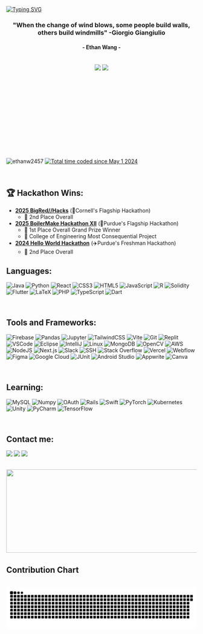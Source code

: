 [![Typing SVG](https://readme-typing-svg.herokuapp.com?color=abc&size=35&center=true&vCenter=true&width=1000&lines=Welcome+to+my+GitHub+profile!;My+name+is+Ethan+Wang;I'm+a+Computer+Science+Student)](https://git.io/typing-svg)

<h3 align="center">"When the change of wind blows, some people build walls, others build windmills" -Giorgio Giangiulio</h3>
<h4 align="center">- Ethan Wang -</h4>
 


<br>

<div align="center" style="margin-bottom:200px">
 <img width=45% align="center" src="https://github-readme-stats.vercel.app/api?username=ethanw2457&theme=radical&show_icons=true" />
 <img width=40% align="center" src="https://github-readme-stats.vercel.app/api/top-langs/?username=ethanw2457&layout=compact&theme=radical" />
</div>


<br>
<p align="left"> <img src="https://komarev.com/ghpvc/?username=ethanw2457&label=Profile%20views&color=0e75b6&style=flat" alt="ethanw2457" /> <a href="https://wakatime.com/@75d58da1-1cd8-4ee5-940d-ff5b536c346e"><img src="https://wakatime.com/badge/user/75d58da1-1cd8-4ee5-940d-ff5b536c346e.svg" alt="Total time coded since May 1 2024" /></a> </p>
<br>
<!-- <img src="" title="Python" alt="Python" width="40" height="40"/>&nbsp; -->
<!-- https://devicon.dev/ -->

## 🏆 Hackathon Wins:
<ul>
  <li>
    <strong><a href="https://devpost.com/software/qlasses">2025 BigRed//Hacks</a></strong> (🐻Cornell's Flagship Hackathon)
    <ul>
      <li>🥈 2nd Place Overall</li>
    </ul>
  </li>
  <li>
    <strong><a href="https://devpost.com/software/remi-hbkrzs">2025 BoilerMake Hackathon XII</a></strong> (🚂Purdue's Flagship Hackathon)
    <ul>
      <li>🥇 1st Place Overall Grand Prize Winner</li>
      <li>🏅 College of Engineering Most Consequential Project</li>
    </ul>
  </li>
  <li>
    <strong><a href="https://devpost.com/software/gateway-s2tdac">2024 Hello World Hackathon</a></strong> (✈️Purdue's Freshman Hackathon)
    <ul>
      <li>🥈 2nd Place Overall</li>
    </ul>
  </li>
</ul>

## Languages:
![Java](https://img.shields.io/badge/Java-%23ED8B00.svg?style=for-the-badge&logo=openjdk&logoColor=white)
![Python](https://img.shields.io/badge/Python-3670A0?style=for-the-badge&logo=python&logoColor=ffdd54)
![React](https://img.shields.io/badge/React-%2320232a.svg?style=for-the-badge&logo=react&logoColor=%2361DAFB)
![CSS3](https://img.shields.io/badge/CSS3-%231572B6.svg?style=for-the-badge&logo=css3&logoColor=white)
![HTML5](https://img.shields.io/badge/HTML5-%23E34F26.svg?style=for-the-badge&logo=html5&logoColor=white)
![JavaScript](https://img.shields.io/badge/JavaScript-%23323330.svg?style=for-the-badge&logo=javascript&logoColor=%23F7DF1E)
![R](https://img.shields.io/badge/R-%23276DC3.svg?style=for-the-badge&logo=r&logoColor=white)
![Solidity](https://img.shields.io/badge/Solidity-%23363636.svg?style=for-the-badge&logo=solidity&logoColor=white)
![Flutter](https://img.shields.io/badge/Flutter-%2302569B.svg?style=for-the-badge&logo=flutter&logoColor=white)
![LaTeX](https://img.shields.io/badge/LaTeX-%23008080.svg?style=for-the-badge&logo=latex&logoColor=white)
![PHP](https://img.shields.io/badge/PHP-%23777BB4.svg?style=for-the-badge&logo=php&logoColor=white)
![TypeScript](https://img.shields.io/badge/TypeScript-%23007ACC.svg?style=for-the-badge&logo=typescript&logoColor=white)
![Dart](https://img.shields.io/badge/Dart-%230175C2.svg?style=for-the-badge&logo=dart&logoColor=white)
<!--  Old Icons
<div>
  <img src="https://github.com/devicons/devicon/blob/master/icons/java/java-original-wordmark.svg" title="Java" alt="Java" width="40" height="40"/>&nbsp;
  <img src="https://cdn.jsdelivr.net/gh/devicons/devicon@latest/icons/python/python-original.svg" title="Python" alt="Python" width="40" height="40"/>&nbsp;
  <img src="https://github.com/devicons/devicon/blob/master/icons/react/react-original-wordmark.svg" title="React" alt="React" width="40" height="40"/>&nbsp;
  <img src="https://github.com/devicons/devicon/blob/master/icons/css3/css3-plain-wordmark.svg"  title="CSS3" alt="CSS" width="40" height="40"/>&nbsp;
  <img src="https://github.com/devicons/devicon/blob/master/icons/html5/html5-original.svg" title="HTML5" alt="HTML" width="40" height="40"/>&nbsp;
  <img src="https://github.com/devicons/devicon/blob/master/icons/javascript/javascript-original.svg" title="JavaScript" alt="JavaScript" width="40" height="40"/>&nbsp;
  <img src="https://github.com/devicons/devicon/blob/master/icons/r/r-original.svg" title="R" alt="R" width="40" height="40"/>&nbsp;
  <img src="https://github.com/devicons/devicon/blob/master/icons/solidity/solidity-original.svg" title="Solidity" alt="Solidity" width="40" height="40"/>&nbsp;
  <img src="https://github.com/devicons/devicon/blob/master/icons/flutter/flutter-original.svg" title="Flutter" alt="Flutter" width="40" height="40"/>&nbsp;
  <img src="https://github.com/devicons/devicon/blob/master/icons/latex/latex-original.svg" title="Latex" alt="Latex" width="40" height="40"/>&nbsp;
  <img src="https://github.com/devicons/devicon/blob/master/icons/php/php-original.svg" title="PHP" alt="PHP" width="40" height="40"/>&nbsp;
  <img src="https://github.com/devicons/devicon/blob/master/icons/typescript/typescript-original.svg" title="TypeScript" alt="TypeScript" width="40" height="40"/>&nbsp;
  <img src="https://github.com/devicons/devicon/blob/master/icons/dart/dart-plain-wordmark.svg" title="Dart" alt="Dart" width="40" height="40"/>&nbsp;
</div>
-->
<br>

## Tools and Frameworks:
![Firebase](https://img.shields.io/badge/Firebase-FFCA28?style=for-the-badge&logo=firebase&logoColor=black)
![Pandas](https://img.shields.io/badge/Pandas-%23150458.svg?style=for-the-badge&logo=pandas&logoColor=white)
![Jupyter](https://img.shields.io/badge/Jupyter-%23F37626.svg?style=for-the-badge&logo=jupyter&logoColor=white)
![TailwindCSS](https://img.shields.io/badge/TailwindCSS-%2338B2AC.svg?style=for-the-badge&logo=tailwind-css&logoColor=white)
![Vite](https://img.shields.io/badge/Vite-%23646CFF.svg?style=for-the-badge&logo=vite&logoColor=white)
![Git](https://img.shields.io/badge/Git-%23F05033.svg?style=for-the-badge&logo=git&logoColor=white)
![Replit](https://img.shields.io/badge/Replit-%23000000.svg?style=for-the-badge&logo=replit&logoColor=white)
![VSCode](https://img.shields.io/badge/VSCode-%23007ACC.svg?style=for-the-badge&logo=visual-studio-code&logoColor=white)
![Eclipse](https://img.shields.io/badge/Eclipse-%232C2255.svg?style=for-the-badge&logo=eclipse&logoColor=white)
![IntelliJ](https://img.shields.io/badge/IntelliJIDEA-%23000000.svg?style=for-the-badge&logo=intellij-idea&logoColor=white)
![Linux](https://img.shields.io/badge/Linux-%23FCC624.svg?style=for-the-badge&logo=linux&logoColor=black)
![MongoDB](https://img.shields.io/badge/MongoDB-%2347A248.svg?style=for-the-badge&logo=mongodb&logoColor=white)
![OpenCV](https://img.shields.io/badge/OpenCV-%23white.svg?style=for-the-badge&logo=opencv&logoColor=black)
![AWS](https://img.shields.io/badge/AWS-%23FF9900.svg?style=for-the-badge&logo=amazon-aws&logoColor=white)
![NodeJS](https://img.shields.io/badge/Node.js-6DA55F?style=for-the-badge&logo=node.js&logoColor=white)
![Next.js](https://img.shields.io/badge/Next.js-black?style=for-the-badge&logo=next.js&logoColor=white)
![Slack](https://img.shields.io/badge/Slack-%234A154B.svg?style=for-the-badge&logo=slack&logoColor=white)
![SSH](https://img.shields.io/badge/SSH-%23000000.svg?style=for-the-badge&logo=ssh&logoColor=white)
![Stack Overflow](https://img.shields.io/badge/Stack_Overflow-FE7A16?style=for-the-badge&logo=stack-overflow&logoColor=white)
![Vercel](https://img.shields.io/badge/Vercel-%23000000.svg?style=for-the-badge&logo=vercel&logoColor=white)
![Webflow](https://img.shields.io/badge/Webflow-%230000FF.svg?style=for-the-badge&logo=webflow&logoColor=white)
![Figma](https://img.shields.io/badge/Figma-%23F24E1E.svg?style=for-the-badge&logo=figma&logoColor=white)
![Google Cloud](https://img.shields.io/badge/Google_Cloud-%234285F4.svg?style=for-the-badge&logo=google-cloud&logoColor=white)
![JUnit](https://img.shields.io/badge/JUnit-25A162?style=for-the-badge&logo=junit5&logoColor=white)
![Android Studio](https://img.shields.io/badge/Android_Studio-%233DDC84.svg?style=for-the-badge&logo=android-studio&logoColor=white)
![Appwrite](https://img.shields.io/badge/Appwrite-F02E65?style=for-the-badge&logo=appwrite&logoColor=white)
![Canva](https://img.shields.io/badge/Canva-%2300C4CC.svg?style=for-the-badge&logo=canva&logoColor=white)
<!--  Old Icons
<div>
  <img src="https://github.com/devicons/devicon/blob/master/icons/firebase/firebase-plain-wordmark.svg" title="Firebase" alt="Firebase" width="40" height="40"/>&nbsp;
  <img src="https://github.com/devicons/devicon/blob/master/icons/pandas/pandas-original-wordmark.svg" title="Pandas" alt="Panda" width="40" height="40"/>&nbsp;
  <img src="https://github.com/devicons/devicon/blob/master/icons/jupyter/jupyter-original-wordmark.svg" title="Jupyter" alt="Jupyter" width="40" height="40"/>&nbsp;
  <img src="https://github.com/devicons/devicon/blob/master/icons/tailwindcss/tailwindcss-original.svg" title="Tailwindcss" alt="Tailwindcss" width="40" height="40"/>&nbsp;
  <img src="https://github.com/devicons/devicon/blob/master/icons/vite/vite-original-wordmark.svg" title="Vite" alt="Vite" width="40" height="40"/>&nbsp; 
  <img src="https://github.com/devicons/devicon/blob/master/icons/git/git-original-wordmark.svg" title="Git" alt="Git" width="40" height="40"/>&nbsp;
  <img src="https://cdn.jsdelivr.net/gh/devicons/devicon@latest/icons/replit/replit-plain-wordmark.svg" title="Replit" alt="Replit" width="40" height="40"/>&nbsp;
  <img src="https://cdn.jsdelivr.net/gh/devicons/devicon@latest/icons/vscode/vscode-original.svg" title="vscode" alt="VScode" width="40" height="40"/>&nbsp;
  <img src="https://cdn.jsdelivr.net/gh/devicons/devicon@latest/icons/eclipse/eclipse-original.svg" title="Eclipse" alt="Eclipse" width="40" height="40"/>&nbsp;
  <img src="https://github.com/devicons/devicon/blob/master/icons/intellij/intellij-original.svg" title="Intellij" alt="Intellij" width="40" height="40"/>&nbsp;
  <img src="https://github.com/devicons/devicon/blob/master/icons/linux/linux-original.svg" title="Linux" alt="Linux" width="40" height="40"/>&nbsp;
  <img src="https://github.com/devicons/devicon/blob/master/icons/mongodb/mongodb-original-wordmark.svg" title="MongoDB" alt="MongoDB" width="40" height="40"/>&nbsp;
  <img src="https://github.com/devicons/devicon/blob/master/icons/opencv/opencv-original-wordmark.svg" title="OpenCV" alt="OpenCV" width="40" height="40"/>&nbsp;
  <img src="https://github.com/devicons/devicon/blob/master/icons/amazonwebservices/amazonwebservices-plain-wordmark.svg" title="AWS" alt="AWS" width="40" height="40"/>&nbsp;
  <img src="https://github.com/devicons/devicon/blob/master/icons/nodejs/nodejs-original-wordmark.svg" title="NodeJS" alt="NodeJS" width="40" height="40"/>&nbsp;
  <img src="https://github.com/devicons/devicon/blob/master/icons/nextjs/nextjs-original.svg" title="NextJS" alt="NextJS" width="40" height="40"/>&nbsp;
  <img src="https://github.com/devicons/devicon/blob/master/icons/slack/slack-original.svg" title="Slack" alt="Slack" width="40" height="40"/>&nbsp;
  <img src="https://github.com/devicons/devicon/blob/master/icons/ssh/ssh-original-wordmark.svg" title="SSH" alt="SSH" width="40" height="40"/>&nbsp;
  <img src="https://github.com/devicons/devicon/blob/master/icons/stackoverflow/stackoverflow-original.svg" title="StackOverflow" alt="StackOverflow" width="40" height="40"/>&nbsp;
  <img src="https://github.com/devicons/devicon/blob/master/icons/vercel/vercel-original-wordmark.svg" title="Vercel" alt="Vercel" width="40" height="40"/>&nbsp;
  <img src="https://github.com/devicons/devicon/blob/master/icons/webflow/webflow-original.svg" title="Webflow" alt="Webflow" width="40" height="40"/>&nbsp;
  <img src="https://github.com/devicons/devicon/blob/master/icons/figma/figma-original.svg" title="Figma" alt="Figma" width="40" height="40"/>&nbsp;
  <img src="https://github.com/devicons/devicon/blob/master/icons/flask/flask-original.svg" title="Flask" alt="Flask" width="40" height="40"/>&nbsp;
  <img src="https://github.com/devicons/devicon/blob/master/icons/googlecloud/googlecloud-original.svg" title="GoogleCloud" alt="GoogleCloud" width="40" height="40"/>&nbsp;
  <img src="https://github.com/devicons/devicon/blob/master/icons/junit/junit-plain-wordmark.svg" title="JUnit" alt="JUnit" width="40" height="40"/>&nbsp;
  <img src="https://github.com/devicons/devicon/blob/master/icons/androidstudio/androidstudio-original.svg" title="AndroidStudio" alt="AndroidStudio" width="40" height="40"/>&nbsp;
  <img src="https://github.com/devicons/devicon/blob/master/icons/appwrite/appwrite-original-wordmark.svg" title="Appwrite" alt="Appwrite" width="40" height="40"/>&nbsp;
  <img src="https://github.com/devicons/devicon/blob/master/icons/bootstrap/bootstrap-original-wordmark.svg" title="BootStrap" alt="BootStrap" width="40" height="40"/>&nbsp;
  <img src="https://github.com/devicons/devicon/blob/master/icons/canva/canva-original.svg" title="Canva" alt="Canva" width="40" height="40"/>&nbsp;
</div>
-->
<br>

## Learning:
![MySQL](https://img.shields.io/badge/MySQL-%234479A1.svg?style=for-the-badge&logo=mysql&logoColor=white)
![Numpy](https://img.shields.io/badge/NumPy-%23013243.svg?style=for-the-badge&logo=numpy&logoColor=white)
![OAuth](https://img.shields.io/badge/OAuth-%23000000.svg?style=for-the-badge&logo=oauth&logoColor=white)
![Rails](https://img.shields.io/badge/Rails-%23CC0000.svg?style=for-the-badge&logo=rubyonrails&logoColor=white)
![Swift](https://img.shields.io/badge/Swift-%23FA7343.svg?style=for-the-badge&logo=swift&logoColor=white)
![PyTorch](https://img.shields.io/badge/PyTorch-%23EE4C2C.svg?style=for-the-badge&logo=pytorch&logoColor=white)
![Kubernetes](https://img.shields.io/badge/Kubernetes-%23326CE5.svg?style=for-the-badge&logo=kubernetes&logoColor=white)
![Unity](https://img.shields.io/badge/Unity-%23000000.svg?style=for-the-badge&logo=unity&logoColor=white)
![PyCharm](https://img.shields.io/badge/PyCharm-%23000000.svg?style=for-the-badge&logo=pycharm&logoColor=white)
![TensorFlow](https://img.shields.io/badge/TensorFlow-%23FF6F00.svg?style=for-the-badge&logo=tensorflow&logoColor=white)
<!--  Old Icons
<div>
  <img src="https://github.com/devicons/devicon/blob/master/icons/mysql/mysql-original-wordmark.svg" title="MySQL"  alt="MySQL" width="40" height="40"/>&nbsp;
  <img src="https://github.com/devicons/devicon/blob/master/icons/numpy/numpy-plain-wordmark.svg" title="Numpy" alt="Numpy" width="40" height="40"/>&nbsp;
  <img src="https://github.com/devicons/devicon/blob/master/icons/oauth/oauth-original.svg" title="OAuth" alt="OAuth" width="40" height="40"/>&nbsp;
  <img src="https://github.com/devicons/devicon/blob/master/icons/rails/rails-original-wordmark.svg" title="Rails" alt="Rails" width="40" height="40"/>&nbsp;
  <img src="https://github.com/devicons/devicon/blob/master/icons/swift/swift-original.svg" title="Swift" alt="Swift" width="40" height="40"/>&nbsp;
  <img src="https://github.com/devicons/devicon/blob/master/icons/pytorch/pytorch-plain-wordmark.svg" title="PyTorch" alt="PyTorch" width="40" height="40"/>&nbsp;
  <img src="https://github.com/devicons/devicon/blob/master/icons/kubernetes/kubernetes-plain-wordmark.svg" title="Kubernetes" alt="Kubernetes" width="40" height="40"/>&nbsp;
  <img src="https://github.com/devicons/devicon/blob/master/icons/unity/unity-original.svg" title="Unity" alt="Unity" width="40" height="40"/>&nbsp;
  <img src="https://github.com/devicons/devicon/blob/master/icons/pycharm/pycharm-original.svg" title="PyCharm" alt="PyCharm" width="40" height="40"/>&nbsp;
  <img src="https://github.com/devicons/devicon/blob/master/icons/pytorch/pytorch-plain-wordmark.svg" title="PyTorch" alt="PyTorch" width="40" height="40"/>&nbsp;
  <img src="https://github.com/devicons/devicon/blob/master/icons/tensorflow/tensorflow-original.svg" title="TensorFlow" alt="TensorFlow" width="40" height="40"/>&nbsp;
  <img src="https://github.com/devicons/devicon/blob/master/icons/spring/spring-original-wordmark.svg" title="Spring" alt="Spring" width="40" height="40"/>&nbsp;
  <img src="https://github.com/devicons/devicon/blob/master/icons/materialui/materialui-original.svg" title="Material UI" alt="Material UI" width="40" height="40"/>&nbsp;
  <img src="https://github.com/devicons/devicon/blob/master/icons/flutter/flutter-original.svg" title="Flutter" alt="Flutter" width="40" height="40"/>&nbsp;
  <img src="https://github.com/devicons/devicon/blob/master/icons/redux/redux-original.svg" title="Redux" alt="Redux " width="40" height="40"/>&nbsp;
  <img src="https://github.com/devicons/devicon/blob/master/icons/gatsby/gatsby-original.svg" title="Gatsby"  alt="Gatsby" width="40" height="40"/>&nbsp;
</div>
-->
<br>

## Contact me:
<div>
<a href="https://www.instagram.com/ethangwang/" target="_blank"><img loading="lazy" src="https://img.shields.io/badge/-Instagram-%23E4405F?style=for-the-badge&logo=instagram&logoColor=white" target="_blank"></a>
<a href = "mailto: wang6647@purdue.edu"><img loading="lazy" src="https://img.shields.io/badge/Gmail-D14836?style=for-the-badge&logo=gmail&logoColor=white" target="_blank"></a>
<a href="https://www.linkedin.com/in/ethangwang/" target="_blank"><img loading="lazy" src="https://img.shields.io/badge/-LinkedIn-%230077B5?style=for-the-badge&logo=linkedin&logoColor=white" target="_blank"></a>   
</div>


<br/>
<p align="center">
  <a href="https://github.com/vn7n24fzkq/github-profile-summary-cards">
    <img width="800" height="220" src="https://github-profile-summary-cards.vercel.app/api/cards/profile-details?username=ethanw2457&theme=monokai">
  </a>
</p>
 
  
<div align="left">
  <h2>Contribution Chart</h2>
  <br>
  <img alt="snake eating my contributions" src="https://raw.githubusercontent.com/ArshSSandhu/ArshSSandhu/output/github-contribution-grid-snake.svg" />
